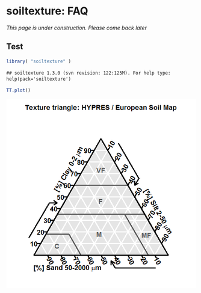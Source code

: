 soiltexture: FAQ
================

_This page is under construction. Please come back later_

Test
----


```r
library( "soiltexture" ) 
```

```
## soiltexture 1.3.0 (svn revision: 122:125M). For help type: help(pack='soiltexture')
```

```r
TT.plot()
```

![plot of chunk test](figure/test-1.png) 
